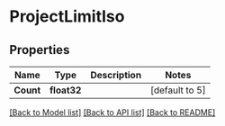 # ProjectLimitIso

## Properties

Name | Type | Description | Notes
------------ | ------------- | ------------- | -------------
**Count** | **float32** |  | [default to 5]

[[Back to Model list]](../README.md#documentation-for-models) [[Back to API list]](../README.md#documentation-for-api-endpoints) [[Back to README]](../README.md)


